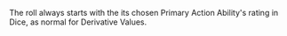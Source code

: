 The roll always starts with the its chosen Primary Action Ability's rating in Dice, as normal for Derivative Values.
